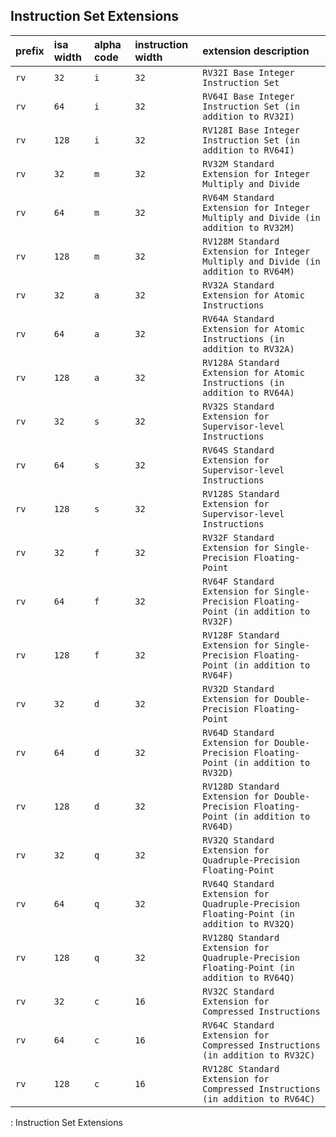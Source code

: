 ## Instruction Set Extensions

| prefix | isa width | alpha code | instruction width | extension description                                                                     |
|--------|:----------|:-----------|:------------------|:------------------------------------------------------------------------------------------|
| `rv`   | `32`      | `i`        | `32`              | `RV32I Base Integer Instruction Set`                                                      |
| `rv`   | `64`      | `i`        | `32`              | `RV64I Base Integer Instruction Set (in addition to RV32I)`                               |
| `rv`   | `128`     | `i`        | `32`              | `RV128I Base Integer Instruction Set (in addition to RV64I)`                              |
| `rv`   | `32`      | `m`        | `32`              | `RV32M Standard Extension for Integer Multiply and Divide`                                |
| `rv`   | `64`      | `m`        | `32`              | `RV64M Standard Extension for Integer Multiply and Divide (in addition to RV32M)`         |
| `rv`   | `128`     | `m`        | `32`              | `RV128M Standard Extension for Integer Multiply and Divide (in addition to RV64M)`        |
| `rv`   | `32`      | `a`        | `32`              | `RV32A Standard Extension for Atomic Instructions`                                        |
| `rv`   | `64`      | `a`        | `32`              | `RV64A Standard Extension for Atomic Instructions (in addition to RV32A)`                 |
| `rv`   | `128`     | `a`        | `32`              | `RV128A Standard Extension for Atomic Instructions (in addition to RV64A)`                |
| `rv`   | `32`      | `s`        | `32`              | `RV32S Standard Extension for Supervisor-level Instructions`                              |
| `rv`   | `64`      | `s`        | `32`              | `RV64S Standard Extension for Supervisor-level Instructions`                              |
| `rv`   | `128`     | `s`        | `32`              | `RV128S Standard Extension for Supervisor-level Instructions`                             |
| `rv`   | `32`      | `f`        | `32`              | `RV32F Standard Extension for Single-Precision Floating-Point`                            |
| `rv`   | `64`      | `f`        | `32`              | `RV64F Standard Extension for Single-Precision Floating-Point (in addition to RV32F)`     |
| `rv`   | `128`     | `f`        | `32`              | `RV128F Standard Extension for Single-Precision Floating-Point (in addition to RV64F)`    |
| `rv`   | `32`      | `d`        | `32`              | `RV32D Standard Extension for Double-Precision Floating-Point`                            |
| `rv`   | `64`      | `d`        | `32`              | `RV64D Standard Extension for Double-Precision Floating-Point (in addition to RV32D)`     |
| `rv`   | `128`     | `d`        | `32`              | `RV128D Standard Extension for Double-Precision Floating-Point (in addition to RV64D)`    |
| `rv`   | `32`      | `q`        | `32`              | `RV32Q Standard Extension for Quadruple-Precision Floating-Point`                         |
| `rv`   | `64`      | `q`        | `32`              | `RV64Q Standard Extension for Quadruple-Precision Floating-Point (in addition to RV32Q)`  |
| `rv`   | `128`     | `q`        | `32`              | `RV128Q Standard Extension for Quadruple-Precision Floating-Point (in addition to RV64Q)` |
| `rv`   | `32`      | `c`        | `16`              | `RV32C Standard Extension for Compressed Instructions`                                    |
| `rv`   | `64`      | `c`        | `16`              | `RV64C Standard Extension for Compressed Instructions (in addition to RV32C)`             |
| `rv`   | `128`     | `c`        | `16`              | `RV128C Standard Extension for Compressed Instructions (in addition to RV64C)`            |
: Instruction Set Extensions
